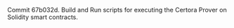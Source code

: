 Commit 67b032d.                    Build and Run scripts for executing the Certora Prover on Solidity smart contracts.
